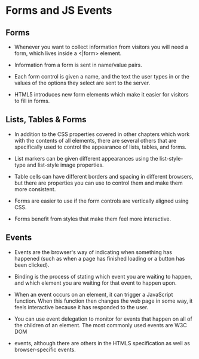 # Forms and JS Events

## Forms
-  Whenever you want to collect information from
visitors you will need a form, which lives inside a
<|form> element.
- Information from a form is sent in name/value pairs.

- Each form control is given a name, and the text the
user types in or the values of the options they select
are sent to the server.

- HTML5 introduces new form elements which make it
easier for visitors to fill in forms.

## Lists, Tables & Forms

- In addition to the CSS properties covered in other
chapters which work with the contents of all elements,
there are several others that are specifically used to
control the appearance of lists, tables, and forms.

- List markers can be given different appearances
using the list-style-type and list-style image
properties.

- Table cells can have different borders and spacing in
different browsers, but there are properties you can
use to control them and make them more consistent.

- Forms are easier to use if the form controls are
vertically aligned using CSS.

- Forms benefit from styles that make them feel more
interactive.


## Events

- Events are the browser's way of indicating when
something has happened (such as when a page has
finished loading or a button has been clicked).

- Binding is the process of stating which event you are
waiting to happen, and which element you are waiting
for that event to happen upon.

- When an event occurs on an element, it can trigger a
JavaScript function. When this function then changes
the web page in some way, it feels interactive because
it has responded to the user.

- You can use event delegation to monitor for events
that happen on all of the children of an element.
The most commonly used events are W3C DOM

- events, although there are others in the HTMLS
specification as well as browser-specific events. 